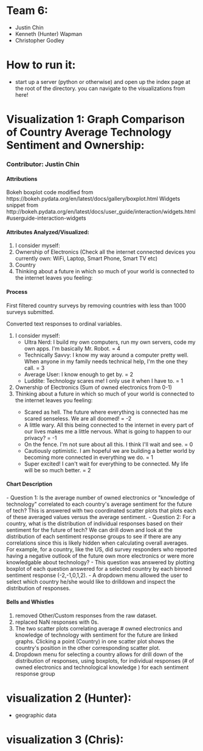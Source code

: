 # Team 6:
- Justin Chin
- Kenneth (Hunter) Wapman
- Christopher Godley

# How to run it:
- start up a server (python or otherwise) and open up the index page at the root of the directory. you can navigate to the visualizations from here!

# Visualization 1: Graph Comparison of Country Average Technology Sentiment and Ownership:
<h3>Contributor: Justin Chin </h3>

<h4>Attributions</h4>
Bokeh boxplot code modified from https://bokeh.pydata.org/en/latest/docs/gallery/boxplot.html
Widgets snippet from http://bokeh.pydata.org/en/latest/docs/user_guide/interaction/widgets.html#userguide-interaction-widgets

<h4>Attributes Analyzed/Visualized: </h4>
<ol>
  <li> I consider myself: </li>  
  <li>Ownership of Electronics (Check all the internet connected devices you currently own: WiFi, Laptop, Smart Phone, Smart TV etc) </li>
  <li> Country </li>
  <li> Thinking about a future in which so much of your world is connected to the internet leaves you feeling: </li>
</ol>

<h4> Process </h4>
First filtered country surveys by removing countries with less than 1000 surveys submitted.

Converted text responses to ordinal variables.
<ol>
<li> I consider myself:
 <ul>
  <li> Ultra Nerd:  I build my own computers, run my own servers, code my own apps. I'm basically Mr. Robot. = 4 </li>
  <li> Technically Savvy:   I know my way around a computer pretty well. When anyone in my family needs technical help, I'm the one they call. = 3 </li>
  <li> Average User:   I know enough to get by. = 2 </li>
  <li> Luddite:  Technology scares me! I only use it when I have to. = 1 </li>
 </ul>
</li>
<li> Ownership of Electronics (Sum of owned electronics from 0-1) </li> 
<li> Thinking about a future in which so much of your world is connected to the internet leaves you feeling:  </li>
 <ul>
  <li>Scared as hell. The future where everything is connected has me scared senseless. We are all doomed! = -2 </li>
  <li>A little wary. All this being connected to the internet in every part of our lives makes me a little nervous. What is going to happen to our privacy? = -1 </li>
  <li>On the fence.  I'm not sure about all this. I think I'll wait and see. = 0 </li>
  <li>Cautiously optimistic. I am hopeful we are building a better world by becoming more connected in everything we do. = 1 </li>
  <li>Super excited! I can't wait for everything to be connected. My life will be so much better. = 2 </li>
  </ul>
</ol>

<h4>Chart Description</h4>
- Question 1: Is the average number of owned electronics or "knowledge of technology" correlated to each country's average sentiment for the future of tech?  This is answered with two coordinated scatter plots that plots each of these averaged values versus the average sentiment.
- Question 2: For a country, what is the distribution of individual responses based on their sentiment for the future of tech?  We can drill down and look at the distribution of each sentiment response groups to see if there are any correlations since this is likely hidden when calculating overall averages.  For example, for a country, like the US, did survey responders who reported having a negative outlook of the future own more electronics or were more knowledgable about technology?  
- This question was answered by plotting boxplot of each question answered for a selected country by each binned sentiment response (-2,-1,0,1,2).
- A dropdown menu allowed the user to select which country he/she would like to drilldown and inspect the distribution of responses.

<h4>Bells and Whistles </h4>
<ol>
  <li> removed Other/Custom responses from the raw dataset. </li>
  <li> replaced NaN responses with 0s. </li>
  <li> The two scatter plots correlating average # owned electronics and knowledge of technology with sentiment for the future are linked graphs.  Clicking a point (Country) in one scatter plot shows the country's position in the other corresponding scatter plot.  </li>
  <li> Dropdown menu for selecting a country allows for drill down of the distribution of responses, using boxplots, for individual responses (# of owned electronics and technological knowledge ) for each sentiment response group</li>
</ol>

# visualization 2 (Hunter):
- geographic data

# visualization 3 (Chris):

